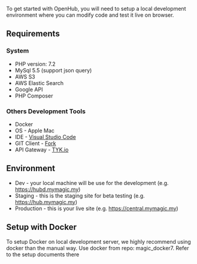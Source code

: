 To get started with OpenHub, you will need to setup a local development environment where you can modify code and test it live on browser.

## Requirements
### System
  * PHP version: 7.2
  * MySql 5.5 (support json query)
  * AWS S3
  * AWS Elastic Search
  * Google API
  * PHP Composer

### Others Development Tools
  * Docker
  * OS - Apple Mac
  * IDE - [Visual Studio Code](https://code.visualstudio.com/)
  * GIT Client - [Fork](https://git-fork.com/)
  * API Gateway - [TYK.io](https://tyk.io/)

## Environment
  * Dev - your local machine will be use for the development (e.g. https://hubd.mymagic.my)
  * Staging - this is the staging site for beta testing (e.g. https://hub.mymagic.my)
  * Production - this is your live site (e.g. https://central.mymagic.my)

## Setup with Docker
To setup Docker on local development server, we highly recommend using docker than the manual way. Use docker from repo: magic_docker7. Refer to the setup documents there